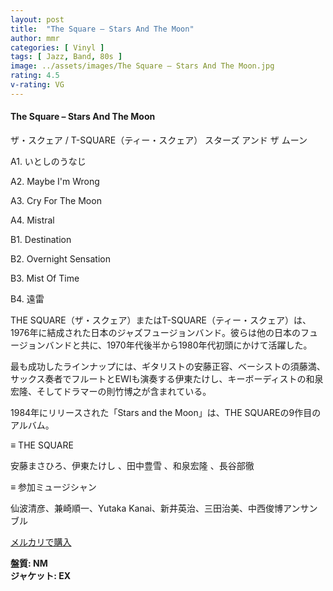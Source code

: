 ```yaml
---
layout: post
title:  "The Square – Stars And The Moon"
author: mmr
categories: [ Vinyl ]
tags: [ Jazz, Band, 80s ]
image: ../assets/images/The Square – Stars And The Moon.jpg
rating: 4.5
v-rating: VG
---
```


#### The Square – Stars And The Moon

ザ・スクェア / T-SQUARE（ティー・スクェア） スターズ アンド ザ ムーン

A1. いとしのうなじ

A2. Maybe I'm Wrong

A3. Cry For The Moon

A4. Mistral

B1. Destination

B2. Overnight Sensation

B3. Mist Of Time

B4. 遠雷

THE SQUARE（ザ・スクェア）またはT-SQUARE（ティー・スクェア）は、1976年に結成された日本のジャズフュージョンバンド。彼らは他の日本のフュージョンバンドと共に、1970年代後半から1980年代初頭にかけて活躍した。

最も成功したラインナップには、ギタリストの安藤正容、ベーシストの須藤満、サックス奏者でフルートとEWIも演奏する伊東たけし、キーボーディストの和泉宏隆、そしてドラマーの則竹博之が含まれている。

1984年にリリースされた「Stars and the Moon」は、THE SQUAREの9作目のアルバム。

≡ THE SQUARE

安藤まさひろ、伊東たけし 、田中豊雪 、和泉宏隆 、長谷部徹 

≡ 参加ミュージシャン

仙波清彦、兼崎順一、Yutaka Kanai、新井英治、三田治美、中西俊博アンサンブル

[メルカリで購入](https://jp.mercari.com/item/m70165572065?afid=6142608987)

<div class="mt-4 mb-4 d-flex align-items-center">
<strong class="mr-1">盤質: NM</strong>
</div>
<div class="mt-4 mb-4 d-flex align-items-center">
<strong class="mr-1">ジャケット: EX</strong>
</div>
